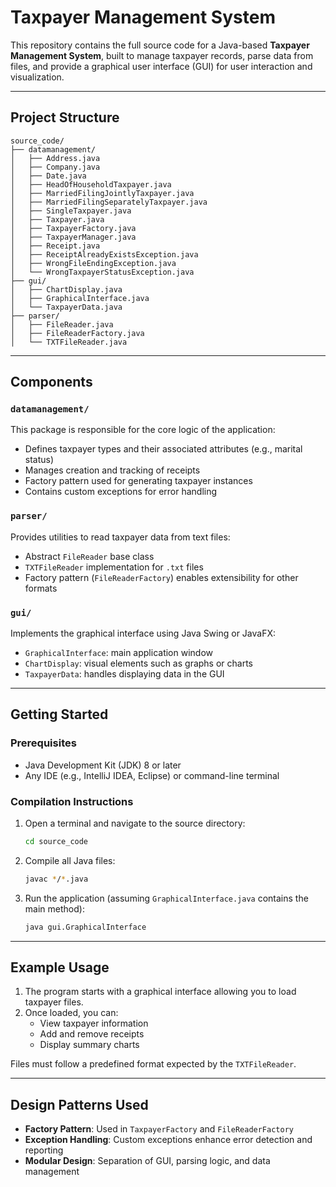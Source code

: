 # Taxpayer Management System

This repository contains the full source code for a Java-based **Taxpayer Management System**, built to manage taxpayer records, parse data from files, and provide a graphical user interface (GUI) for user interaction and visualization.

---

## Project Structure

```
source_code/
├── datamanagement/
│   ├── Address.java
│   ├── Company.java
│   ├── Date.java
│   ├── HeadOfHouseholdTaxpayer.java
│   ├── MarriedFilingJointlyTaxpayer.java
│   ├── MarriedFilingSeparatelyTaxpayer.java
│   ├── SingleTaxpayer.java
│   ├── Taxpayer.java
│   ├── TaxpayerFactory.java
│   ├── TaxpayerManager.java
│   ├── Receipt.java
│   ├── ReceiptAlreadyExistsException.java
│   ├── WrongFileEndingException.java
│   └── WrongTaxpayerStatusException.java
├── gui/
│   ├── ChartDisplay.java
│   ├── GraphicalInterface.java
│   └── TaxpayerData.java
├── parser/
│   ├── FileReader.java
│   ├── FileReaderFactory.java
│   └── TXTFileReader.java
```

---

## Components

### `datamanagement/`
This package is responsible for the core logic of the application:
- Defines taxpayer types and their associated attributes (e.g., marital status)
- Manages creation and tracking of receipts
- Factory pattern used for generating taxpayer instances
- Contains custom exceptions for error handling

### `parser/`
Provides utilities to read taxpayer data from text files:
- Abstract `FileReader` base class
- `TXTFileReader` implementation for `.txt` files
- Factory pattern (`FileReaderFactory`) enables extensibility for other formats

### `gui/`
Implements the graphical interface using Java Swing or JavaFX:
- `GraphicalInterface`: main application window
- `ChartDisplay`: visual elements such as graphs or charts
- `TaxpayerData`: handles displaying data in the GUI

---

## Getting Started

### Prerequisites
- Java Development Kit (JDK) 8 or later
- Any IDE (e.g., IntelliJ IDEA, Eclipse) or command-line terminal

### Compilation Instructions

1. Open a terminal and navigate to the source directory:
   ```bash
   cd source_code
   ```

2. Compile all Java files:
   ```bash
   javac */*.java
   ```

3. Run the application (assuming `GraphicalInterface.java` contains the main method):
   ```bash
   java gui.GraphicalInterface
   ```

---

## Example Usage

1. The program starts with a graphical interface allowing you to load taxpayer files.
2. Once loaded, you can:
   - View taxpayer information
   - Add and remove receipts
   - Display summary charts

Files must follow a predefined format expected by the `TXTFileReader`.

---

## Design Patterns Used

- **Factory Pattern**: Used in `TaxpayerFactory` and `FileReaderFactory`
- **Exception Handling**: Custom exceptions enhance error detection and reporting
- **Modular Design**: Separation of GUI, parsing logic, and data management
